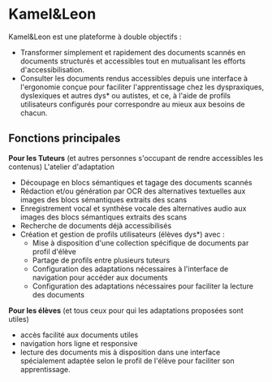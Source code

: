Kamel&Leon
==========

Kamel&Leon est une plateforme à double objectifs :
- Transformer simplement et rapidement des documents scannés en documents structurés et accessibles tout en mutualisant les efforts d'accessibilisation.
- Consulter les documents rendus accessibles depuis une interface à l'ergonomie conçue pour faciliter l'apprentissage chez les dyspraxiques, dyslexiques et autres dys* ou autistes, et ce, à l'aide de profils utilisateurs configurés pour correspondre au mieux aux besoins de chacun.

Fonctions principales
---------------------

**Pour les Tuteurs** (et autres personnes s'occupant de rendre accessibles les contenus) L'atelier d'adaptation
- Découpage en blocs sémantiques et tagage des documents scannés
- Rédaction et/ou génération par OCR des alternatives textuelles aux images des blocs sémantiques extraits des scans
- Enregistrement vocal et synthèse vocale des alternatives audio aux images des blocs sémantiques extraits des scans
- Recherche de documents déjà accessibilisés
- Création et gestion de profils utilisateurs (élèves dys*) avec :
  + Mise à disposition d'une collection spécifique de documents par profil d'élève
  + Partage de profils entre plusieurs tuteurs
  + Configuration des adaptations nécessaires à l'interface de navigation pour accéder aux documents
  + Configuration des adaptations nécessaires pour faciliter la lecture des documents

**Pour les élèves** (et tous ceux pour qui les adaptations proposées sont utiles)
 - accès facilité aux documents utiles
 - navigation hors ligne et responsive
 - lecture des documents mis à disposition dans une interface spécialement adaptée selon le profil de l'élève pour faciliter son apprentissage.
